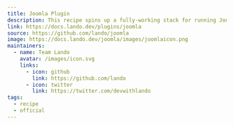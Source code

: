 ```yaml
---
title: Joomla Plugin
description: This recipe spins up a fully-working stack for running Joomla applications.
link: https://docs.lando.dev/plugins/joomla
source: https://github.com/lando/joomla
image: https://docs.lando.dev/joomla/images/joomlaicon.png
maintainers:
  - name: Team Lando
    avatar: /images/icon.svg
    links:
      - icon: github
        link: https://github.com/lando
      - icon: twitter
        link: https://twitter.com/devwithlando
tags:
  - recipe
  - official
---
```


